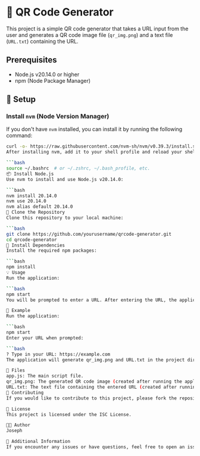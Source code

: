 # 📲 QR Code Generator

This project is a simple QR code generator that takes a URL input from the user and generates a QR code image file (`qr_img.png`) and a text file (`URL.txt`) containing the URL.

## Prerequisites

- Node.js v20.14.0 or higher
- npm (Node Package Manager)

## 🚀 Setup

### Install `nvm` (Node Version Manager)

If you don't have `nvm` installed, you can install it by running the following command:

```bash
curl -o- https://raw.githubusercontent.com/nvm-sh/nvm/v0.39.3/install.sh | bash
After installing nvm, add it to your shell profile and reload your shell:

```bash
source ~/.bashrc  # or ~/.zshrc, ~/.bash_profile, etc.
📦 Install Node.js
Use nvm to install and use Node.js v20.14.0:

```bash
nvm install 20.14.0
nvm use 20.14.0
nvm alias default 20.14.0
🔄 Clone the Repository
Clone this repository to your local machine:

```bash
git clone https://github.com/yourusername/qrcode-generator.git
cd qrcode-generator
🔧 Install Dependencies
Install the required npm packages:

```bash
npm install
💡 Usage
Run the application:

```bash
npm start
You will be prompted to enter a URL. After entering the URL, the application will generate a QR code image file (qr_img.png) and a text file (URL.txt) containing the URL.

🌟 Example
Run the application:

```bash
npm start
Enter your URL when prompted:

```bash
? Type in your URL: https://example.com
The application will generate qr_img.png and URL.txt in the project directory.

📂 Files
app.js: The main script file.
qr_img.png: The generated QR code image (created after running the application).
URL.txt: The text file containing the entered URL (created after running the application).
🤝 Contributing
If you would like to contribute to this project, please fork the repository and create a pull request with your changes.

📝 License
This project is licensed under the ISC License.

👨‍💻 Author
Joseph

📌 Additional Information
If you encounter any issues or have questions, feel free to open an issue on the GitHub repository.
